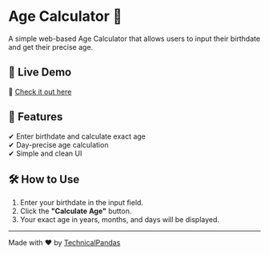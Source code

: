 # Age Calculator 🎂

A simple web-based Age Calculator that allows users to input their birthdate and get their precise age.

## 🚀 Live Demo  
🔗 [Check it out here](https://TechnicalPandas.github.io/Age-Calculator/)

## 📌 Features  
✔ Enter birthdate and calculate exact age  
✔ Day-precise age calculation  
✔ Simple and clean UI  

## 🛠 How to Use  
1. Enter your birthdate in the input field.  
2. Click the **"Calculate Age"** button.  
3. Your exact age in years, months, and days will be displayed.  

---

Made with ❤️ by [TechnicalPandas](https://github.com/TechnicalPandas)
